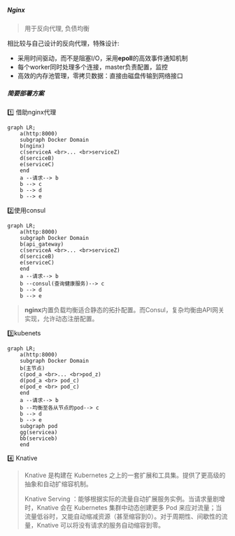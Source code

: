 ##### Nginx

> 用于反向代理, 负债均衡

相比较与自己设计的反向代理，特殊设计:

+ 采用时间驱动，而不是阻塞I/O，采用**epoll**的高效事件通知机制
+ 每个worker同时处理多个连接，master负责配置，监控
+ 高效的内存池管理，零拷贝数据：直接由磁盘传输到网络接口



##### 简要部署方案

:one:  借助nginx代理

```mermaid
graph LR;
	a(http:8000)
	subgraph Docker Domain
	b(nginx)
	c(serviceA <br>... <br>serviceZ)
	d(serciceB)
	e(serviceC)
	end
	a --请求--> b
	b --> c
	b --> d
	b --> e
```

:two:使用consul

```mermaid
graph LR;
	a(http:8000)
	subgraph Docker Domain
	b(api_gateway)
	c(serviceA <br>... <br>serviceZ)
	d(serciceB)
	e(serviceC)
	end
	a --请求--> b
	b --consul(查询健康服务)--> c
	b --> d
	b --> e
```

> **nginx**内置负载均衡适合静态的拓扑配置。而Consul，复杂均衡由API网关实现，允许动态注册配置。

:three:kubenets

```mermaid
graph LR;
	a(http:8000)
	subgraph Docker Domain
	b(主节点)
	c(pod_a <br>... <br>pod_z)
	d(pod_a <br> pod_c)
	e(pod_e <br> pod_c)
	end
	a --请求--> b
	b --均衡至各从节点的pod--> c
	b --> d
	b --> e
	subgraph pod
	gg(servicea)
	bb(serviceb)	
	end
```

:four: Knative

> Knative 是构建在 Kubernetes 之上的一套扩展和工具集。提供了更高级的抽象和自动扩缩容机制。
>
>  Knative Serving ：能够根据实际的流量自动扩展服务实例。当请求量剧增时，Knative 会在 Kubernetes 集群中动态创建更多 Pod 来应对流量；当流量低谷时，又能自动缩减资源（甚至缩容到0）。对于周期性、间歇性的流量，Knative 可以将没有请求的服务自动缩容到零。

